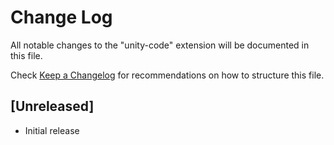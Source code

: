 # Change Log

All notable changes to the "unity-code" extension will be documented in this file.

Check [Keep a Changelog](http://keepachangelog.com/) for recommendations on how to structure this file.

## [Unreleased]

- Initial release